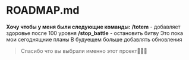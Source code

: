 # ROADMAP.md
**Хочу чтобы у меня были следующие команды:**
**/totem** - добавляет здоровье после 100 уровня
**/stop_battle** - остановить битву
Это пока мои сегоднящние планы 
В будуещем больше добавлять обновления
> Спасибо что вы выбрали именно этот проект🙏🙏🙏
